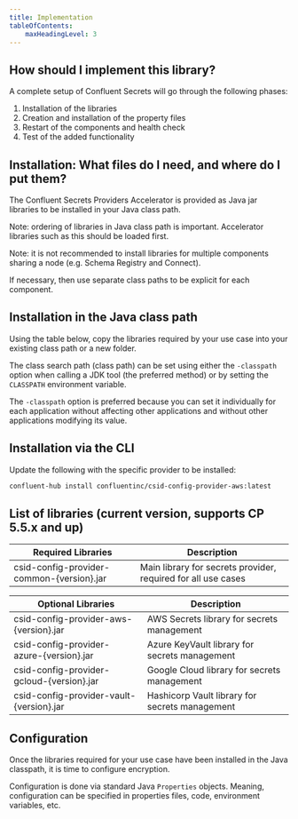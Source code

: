 ```yaml
---
title: Implementation
tableOfContents:
    maxHeadingLevel: 3
---
```


## How should I implement this library?

A complete setup of Confluent Secrets will go through the following phases:

1.  Installation of the libraries
2.  Creation and installation of the property files
3.  Restart of the components and health check
4.  Test of the added functionality

## Installation: What files do I need, and where do I put them?

The Confluent Secrets Providers Accelerator is provided as Java jar libraries to be installed in your Java class path.

Note: ordering of libraries in Java class path is important.
Accelerator libraries such as this should be loaded first.

Note: it is not recommended to install libraries for multiple components sharing a node (e.g. Schema Registry and Connect).

If necessary, then use separate class paths to be explicit for each component.

## Installation in the Java class path

Using the table below, copy the libraries required by your use case into your existing class path or a new folder.

The class search path (class path) can be set using either the `-classpath` option when calling a JDK tool (the preferred method) or by setting the `CLASSPATH` environment variable.

The `-classpath` option is preferred because you can set it individually for each application without affecting other applications and without other applications modifying its value.

## Installation via the CLI

Update the following with the specific provider to be installed:

```bash
confluent-hub install confluentinc/csid-config-provider-aws:latest
```

## List of libraries (current version, supports CP 5.5.x and up)

| Required Libraries                        | Description                                                   |
|-------------------------------------------|---------------------------------------------------------------|
| csid-config-provider-common-{version}.jar | Main library for secrets provider, required for all use cases |

| Optional Libraries                        | Description                                    |
|-------------------------------------------|------------------------------------------------|
| csid-config-provider-aws-{version}.jar    | AWS Secrets library for secrets management     |
| csid-config-provider-azure-{version}.jar  | Azure KeyVault library for secrets management  |
| csid-config-provider-gcloud-{version}.jar | Google Cloud library for secrets management    |
| csid-config-provider-vault-{version}.jar  | Hashicorp Vault library for secrets management |

## Configuration

Once the libraries required for your use case have been installed in the
Java classpath, it is time to configure encryption.

Configuration is done via standard Java `Properties` objects. Meaning, configuration can be specified in properties files, code, environment variables, etc.


